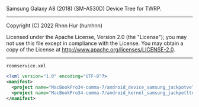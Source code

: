 Samsung Galaxy A8 (2018) (SM-A530D) Device Tree for TWRP.

---
Copyright (C) 2022 Rhnn Hur (hurrhnn)

Licensed under the Apache License, Version 2.0 (the "License");
you may not use this file except in compliance with the License.
You may obtain a copy of the License at http://www.apache.org/licenses/LICENSE-2.0.

---

`roomservice.xml`
```xml
<?xml version="1.0" encoding="UTF-8"?>
<manifest>
  <project name="MacBookPro34-comma-7/android_device_samsung_jackpotveltedcm" path="device/samsung/jackpotveltedcm" remote="github" revision="lineage-18.1" />
  <project name="MacBookPro34-comma-7/android_kernel_samsung_jackpotlte" path="kernel/samsung/jackpotlte" remote="github" revision="lineage-18.1" />
</manifest>
```

